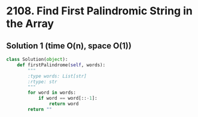 # 2108. Find First Palindromic String in the Array

## Solution 1 (time O(n), space O(1))

```python
class Solution(object):
    def firstPalindrome(self, words):
        """
        :type words: List[str]
        :rtype: str
        """
        for word in words:
            if word == word[::-1]:
                return word
        return ""
```
